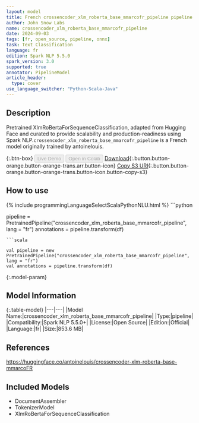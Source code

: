 ```yaml
---
layout: model
title: French crossencoder_xlm_roberta_base_mmarcofr_pipeline pipeline XlmRoBertaForSequenceClassification from antoinelouis
author: John Snow Labs
name: crossencoder_xlm_roberta_base_mmarcofr_pipeline
date: 2024-09-03
tags: [fr, open_source, pipeline, onnx]
task: Text Classification
language: fr
edition: Spark NLP 5.5.0
spark_version: 3.0
supported: true
annotator: PipelineModel
article_header:
  type: cover
use_language_switcher: "Python-Scala-Java"
---
```


## Description

Pretrained XlmRoBertaForSequenceClassification, adapted from Hugging Face and curated to provide scalability and production-readiness using Spark NLP.`crossencoder_xlm_roberta_base_mmarcofr_pipeline` is a French model originally trained by antoinelouis.

{:.btn-box}
<button class="button button-orange" disabled>Live Demo</button>
<button class="button button-orange" disabled>Open in Colab</button>
[Download](https://s3.amazonaws.com/auxdata.johnsnowlabs.com/public/models/crossencoder_xlm_roberta_base_mmarcofr_pipeline_fr_5.5.0_3.0_1725396167346.zip){:.button.button-orange.button-orange-trans.arr.button-icon}
[Copy S3 URI](s3://auxdata.johnsnowlabs.com/public/models/crossencoder_xlm_roberta_base_mmarcofr_pipeline_fr_5.5.0_3.0_1725396167346.zip){:.button.button-orange.button-orange-trans.button-icon.button-copy-s3}

## How to use



<div class="tabs-box" markdown="1">
{% include programmingLanguageSelectScalaPythonNLU.html %}
```python

pipeline = PretrainedPipeline("crossencoder_xlm_roberta_base_mmarcofr_pipeline", lang = "fr")
annotations =  pipeline.transform(df)   

```
```scala

val pipeline = new PretrainedPipeline("crossencoder_xlm_roberta_base_mmarcofr_pipeline", lang = "fr")
val annotations = pipeline.transform(df)

```
</div>

{:.model-param}
## Model Information

{:.table-model}
|---|---|
|Model Name:|crossencoder_xlm_roberta_base_mmarcofr_pipeline|
|Type:|pipeline|
|Compatibility:|Spark NLP 5.5.0+|
|License:|Open Source|
|Edition:|Official|
|Language:|fr|
|Size:|853.6 MB|

## References

https://huggingface.co/antoinelouis/crossencoder-xlm-roberta-base-mmarcoFR

## Included Models

- DocumentAssembler
- TokenizerModel
- XlmRoBertaForSequenceClassification